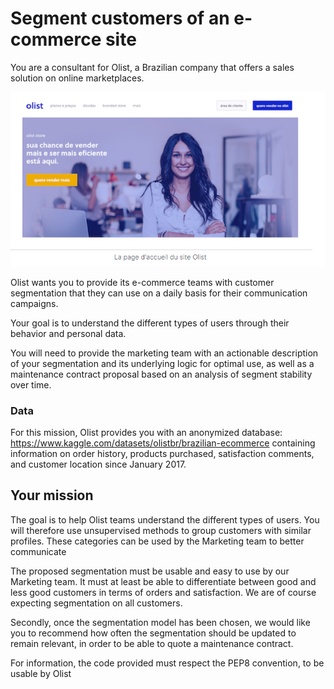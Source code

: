 # Segment customers of an e-commerce site
You are a consultant for Olist, a Brazilian company that offers a sales solution on online marketplaces.

<img src="img.png">

Olist wants you to provide its e-commerce teams with customer segmentation that they can use on a daily basis for their communication campaigns.

Your goal is to understand the different types of users through their behavior and personal data.

You will need to provide the marketing team with an actionable description of your segmentation and its underlying logic for optimal use, 
as well as a maintenance contract proposal based on an analysis of segment stability over time.
### Data
For this mission, Olist provides you with an anonymized database: https://www.kaggle.com/datasets/olistbr/brazilian-ecommerce 
containing information on order history, products purchased, satisfaction comments, and customer location since January 2017.
## Your mission 
 The goal is to help Olist teams understand the different types of users. You will therefore use unsupervised methods to group customers with similar profiles. 
These categories can be used by the Marketing team to better communicate

The proposed segmentation must be usable and easy to use by our Marketing team. It must at least be able to differentiate between good and less good customers in terms of orders and satisfaction. We are of course expecting segmentation on all customers.

Secondly, once the segmentation model has been chosen, we would like you to recommend how often the segmentation should be updated to remain relevant, in order to be able to quote a maintenance contract.

For information, the code provided must respect the PEP8 convention, to be usable by Olist
